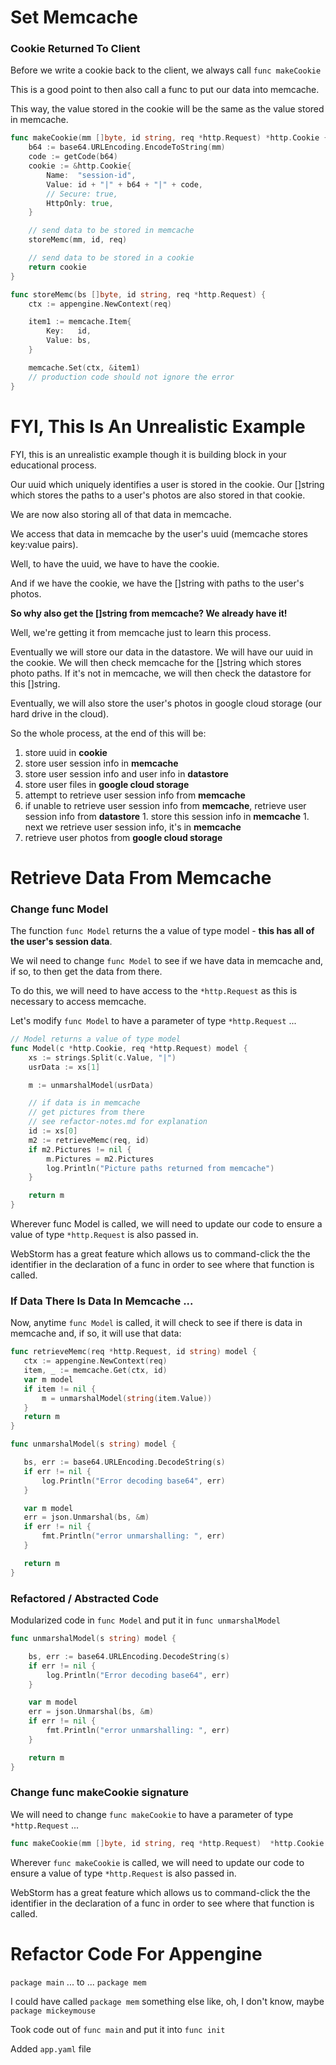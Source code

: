 # Set Memcache

### Cookie Returned To Client

Before we write a cookie back to the client, we always call `func makeCookie`

This is a good point to then also call a func to put our data into memcache.

This way, the value stored in the cookie will be the same as the value stored in memcache.

```go
func makeCookie(mm []byte, id string, req *http.Request) *http.Cookie {
	b64 := base64.URLEncoding.EncodeToString(mm)
	code := getCode(b64)
	cookie := &http.Cookie{
		Name:  "session-id",
		Value: id + "|" + b64 + "|" + code,
		// Secure: true,
		HttpOnly: true,
	}

	// send data to be stored in memcache
	storeMemc(mm, id, req)

	// send data to be stored in a cookie
	return cookie
}
```

```go
func storeMemc(bs []byte, id string, req *http.Request) {
	ctx := appengine.NewContext(req)

	item1 := memcache.Item{
		Key:   id,
		Value: bs,
	}

	memcache.Set(ctx, &item1)
	// production code should not ignore the error
}
```

# FYI, This Is An Unrealistic Example

FYI, this is an unrealistic example though it is building block in your educational process. 

Our uuid which uniquely identifies a user is stored in the cookie. Our []string which stores the paths to a user's photos are also stored in that cookie. 

We are now also storing all of that data in memcache. 

We access that data in memcache by the user's uuid (memcache stores key:value pairs). 

Well, to have the uuid, we have to have the cookie. 

And if we have the cookie, we have the []string with paths to the user's photos. 

**So why also get the []string from memcache? We already have it!**

Well, we're getting it from memcache just to learn this process. 

Eventually we will store our data in the datastore. We will have our uuid in the cookie. We will then check memcache for the []string which stores photo paths. If it's not in memcache, we will then check the datastore for this []string.

Eventually, we will also store the user's photos in google cloud storage (our hard drive in the cloud). 

So the whole process, at the end of this will be:

1. store uuid in **cookie**
1. store user session info in **memcache**
1. store user session info and user info in **datastore**
1. store user files in **google cloud storage**
1. attempt to retrieve user session info from **memcache**
  1. if unable to retrieve user session info from **memcache**, retrieve user session info from **datastore**
    1. store this session info in **memcache**
    1. next we retrieve user session info, it's in **memcache**
1. retrieve user photos from **google cloud storage**

# Retrieve Data From Memcache

### Change func Model

The function `func Model` returns the a value of type model - **this has all of the user's session data**.

We wil need to change `func Model` to see if we have data in memcache and, if so, to then get the data from there.

To do this, we will need to have access to the `*http.Request` as this is necessary to access memcache.

Let's modify `func Model` to have a parameter of type `*http.Request` ...

```go
// Model returns a value of type model
func Model(c *http.Cookie, req *http.Request) model {
	xs := strings.Split(c.Value, "|")
	usrData := xs[1]

	m := unmarshalModel(usrData)

	// if data is in memcache
	// get pictures from there
	// see refactor-notes.md for explanation
	id := xs[0]
	m2 := retrieveMemc(req, id)
	if m2.Pictures != nil {
		m.Pictures = m2.Pictures
		log.Println("Picture paths returned from memcache")
	}

	return m
}

```

Wherever func Model is called, we will need to update our code to ensure a value of type `*http.Request` is also passed in. 

WebStorm has a great feature which allows us to command-click the the identifier in the declaration of a func in order to see where that function is called.

### If Data There Is Data In Memcache ...

Now, anytime `func Model` is called, it will check to see if there is data in memcache and, if so, it will use that data:
 
 ```go
func retrieveMemc(req *http.Request, id string) model {
	ctx := appengine.NewContext(req)
	item, _ := memcache.Get(ctx, id)
	var m model
	if item != nil {
		m = unmarshalModel(string(item.Value))
	}
	return m
}
 ```
 
 ```go
 func unmarshalModel(s string) model {
 
 	bs, err := base64.URLEncoding.DecodeString(s)
 	if err != nil {
 		log.Println("Error decoding base64", err)
 	}
 
 	var m model
 	err = json.Unmarshal(bs, &m)
 	if err != nil {
 		fmt.Println("error unmarshalling: ", err)
 	}
 
 	return m
 }
 ```

### Refactored / Abstracted Code

Modularized code in `func Model` and put it in `func unmarshalModel`  

```go
func unmarshalModel(s string) model {

	bs, err := base64.URLEncoding.DecodeString(s)
	if err != nil {
		log.Println("Error decoding base64", err)
	}

	var m model
	err = json.Unmarshal(bs, &m)
	if err != nil {
		fmt.Println("error unmarshalling: ", err)
	}

	return m
}
```
### Change func makeCookie signature

We will need to change `func makeCookie` to have a parameter of type `*http.Request` ... 

```go
func makeCookie(mm []byte, id string, req *http.Request)  *http.Cookie 
```

Wherever `func makeCookie` is called, we will need to update our code to ensure a value of type `*http.Request` is also passed in. 

WebStorm has a great feature which allows us to command-click the the identifier in the declaration of a func in order to see where that function is called.

# Refactor Code For Appengine

`package main` ... to ... `package mem`

I could have called `package mem` something else like, oh, I don't know, maybe `package mickeymouse`

Took code out of `func main` and put it into `func init`

Added `app.yaml` file